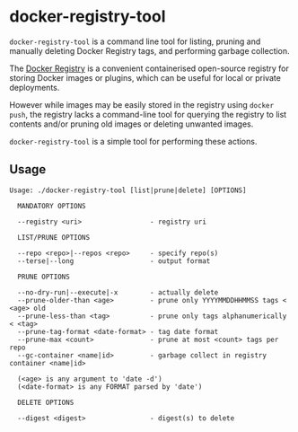 # docker-registry-tool

`docker-registry-tool` is a command line tool for listing, pruning and
manually deleting Docker Registry tags, and performing garbage
collection.

The [Docker Registry](https://docs.docker.com/registry/) is a
convenient containerised open-source registry for storing Docker
images or plugins, which can be useful for local or private deployments.

However while images may be easily stored in the registry using
`docker push`, the registry lacks a command-line tool for querying the
registry to list contents and/or pruning old images or deleting unwanted images.

`docker-registry-tool` is a simple tool for performing these actions.

## Usage                                                                                                                                                    

```
Usage: ./docker-registry-tool [list|prune|delete] [OPTIONS]

  MANDATORY OPTIONS

  --registry <uri>                 - registry uri
  
  LIST/PRUNE OPTIONS
  
  --repo <repo>|--repos <repo>     - specify repo(s)
  --terse|--long                   - output format
  
  PRUNE OPTIONS
  
  --no-dry-run|--execute|-x        - actually delete
  --prune-older-than <age>         - prune only YYYYMMDDHHMMSS tags < <age> old
  --prune-less-than <tag>          - prune only tags alphanumerically < <tag>
  --prune-tag-format <date-format> - tag date format
  --prune-max <count>              - prune at most <count> tags per repo
  --gc-container <name|id>         - garbage collect in registry container <name|id>

  (<age> is any argument to 'date -d')
  (<date-format> is any FORMAT parsed by 'date')

  DELETE OPTIONS
  
  --digest <digest>                - digest(s) to delete
```